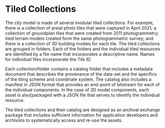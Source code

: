 # Tiled Collections
The city model is made of several modular tiled collections.  For example, there is a collection of areial photo tiles that were captured in April 2021; a collection of groundplan tiles that were created from 2011 photogrammetry; tiled terrain models created form the same photogrammetric survey; and there is a collection of 3D building models for each tile.  The tiled collections are grouped in folders.  Each of the folders and the individual tiled resources are identified by a file name that incorporates a descriptive name. Names for individual files incorpoerate the Tile ID.  

Each collection/folder contains a catalog folder that includes a metadata document that describes the provenance of the data-set and the specifics of the tiling scheme and coordinate system.  The catalog also includes a manifest in JSON format that provides an end-point of bitstream for each of the individual components. In the case of 3D model components, each asset is also[packaged with a JSON file that serves to identify the individual resource. 

The tiled collections and their catalog are designed as an archival exchange package that includes sufficient information for application developers and archivists to systematically access and re-use the assets. 


